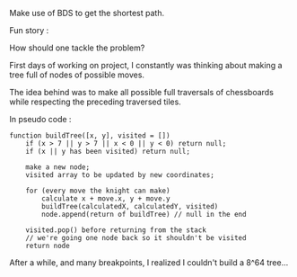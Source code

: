 Make use of BDS to get the shortest path.


Fun story :

How should one tackle the problem?

First days of working on project, I constantly was thinking about making a tree full of nodes of possible moves.

The idea behind was to make all possible full traversals of chessboards while respecting the preceding traversed tiles.

In pseudo code :

    function buildTree([x, y], visited = []) 
        if (x > 7 || y > 7 || x < 0 || y < 0) return null;
        if (x || y has been visited) return null;

        make a new node;
        visited array to be updated by new coordinates;

        for (every move the knight can make)
            calculate x + move.x, y + move.y
            buildTree(calculatedX, calculatedY, visited)
            node.append(return of buildTree) // null in the end

        visited.pop() before returning from the stack 
        // we're going one node back so it shouldn't be visited
        return node

After a while, and many breakpoints, I realized I couldn't build a 8^64 tree...




